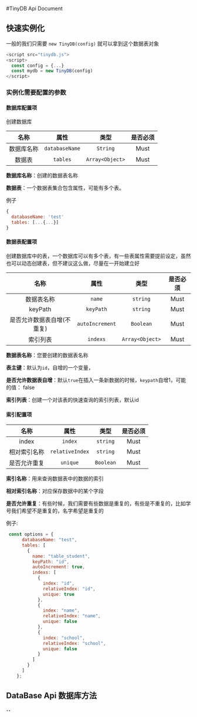 #TinyDB Api Document

## 快速实例化

一般的我们只需要 `new TinyDB(config)` 就可以拿到这个数据表对象

```javascript
<script src="tinydb.js">
<script>
  const config = {...}
  const mydb = new TinyDB(config)
</script>  
```

###  实例化需要配置的参数

#### 数据库配置项

创建数据库

| 名称 |      属性      |   类型   | 是否必须 |
|:----:| :------------: | :------: | :------: |
| 数据库名称 | `databaseName` | `String` |   Must   |
| 数据表 | `tables` | `Array<Object>` |   Must   |

**数据库名称**：创建的数据表名称

**数据表**：一个数据表集合包含属性，可能有多个表。

例子

```javascript
{
  databaseName: 'test'
  tables: [...{...}]
}
```

#### 数据表配置项

创建数据库中的表，一个数据库可以有多个表，有一些表属性需要提前设定，虽然也可以动态创建表，但不建议这么做，尽量在一开始建立好

|名称|  属性  |   类型   | 是否必须 |
|:---:| :----: | :------: | :------: |
| 数据表名称 | `name` | `string` | Must |
| keyPath | `keyPath` | `string` | Must |
| 是否允许数据表自增(不重复) | `autoIncrement` | `Boolean` | Must |
| 索引列表 | `indexs` | `Array<Object>` | Must |

**数据表名称**：您要创建的数据表名称

**表主键**：默认为`id`，自增的一个变量，

**是否允许数据表自增**：默认`true`在插入一条新数据的时候，`keypath`自增1，可能的值： false

**索引列表**：创建一个对该表的快速查询的索引列表，默认id

#### 索引配置项

|     名称     |      属性       |   类型    | 是否必须 |
| :----------: | :-------------: | :-------: | :------: |
|    index     |     `index`     | `string`  |   Must   |
| 相对索引名称 | `relativeIndex` | `string`  |   Must   |
| 是否允许重复 |    `unique`     | `Boolean` |   Must   |

**索引名称**：用来查询数据表中的数据的索引

**相对索引名称**：对应保存数据中的某个字段

**是否允许重复**：有些时候，我们需要有些数据是重复的，有些是不重复的，比如学号我们希望不是重复的，名字希望是重复的

例子:

```javascript
 const options = {
      databaseName: "test",
      tables: [
        {
          name: "table_student",
          keyPath: "id",
          autoIncrement: true,
          indexs: [
            {
              index: "id",
              relativeIndex: "id",
              unique: true
            },
            {
              index: "name",
              relativeIndex: "name",
              unique: false
            },
            {
              index: "school",
              relativeIndex: "school",
              unique: false
            }
          ]
        }
      ]
    };

```

## DataBase Api 数据库方法



### ``